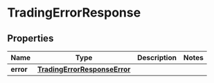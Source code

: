

# TradingErrorResponse


## Properties

| Name | Type | Description | Notes |
|------------ | ------------- | ------------- | -------------|
|**error** | [**TradingErrorResponseError**](TradingErrorResponseError.md) |  |  |



